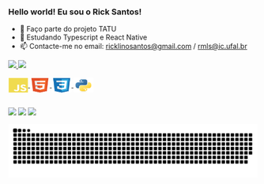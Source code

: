 ### Hello world! Eu sou o Rick Santos!



- 🔭 Faço parte do projeto TATU
- 🌱 Estudando Typescript e React Native
- 📫 Contacte-me no email: ricklinosantos@gmail.com / rmls@ic.ufal.br

 <div>
  <a href="https://github.com/RickMSL1">
  <img height="180em" src="https://github-readme-stats.vercel.app/api?username=RickMLS1&show_icons=true&theme=dracula&include_all_commits=true&count_private=true"/>
   <img height="180em" src="https://github-readme-stats.vercel.app/api/top-langs/?username=RickMLS1&layout=compact&langs_count=7&theme=dracula"/>
</div>
  
<div style="display: inline_block"><br>
  <img align="center" alt="Rafa-Js" height="30" width="40" src="https://raw.githubusercontent.com/devicons/devicon/master/icons/javascript/javascript-plain.svg">
  <img align="center" alt="Rafa-HTML" height="30" width="40" src="https://raw.githubusercontent.com/devicons/devicon/master/icons/html5/html5-original.svg">
  <img align="center" alt="Rafa-CSS" height="30" width="40" src="https://raw.githubusercontent.com/devicons/devicon/master/icons/css3/css3-original.svg">
  <img align="center" alt="Rafa-Python" height="30" width="40" src="https://raw.githubusercontent.com/devicons/devicon/master/icons/python/python-original.svg">  
</div>

##
  
<div>
 <a href = "mailto:ricklinosantos@gmail.com"><img src="https://img.shields.io/badge/Gmail-D14836?style=for-the-badge&logo=gmail&logoColor=white" target="_blank"></a> 
 <a href="https://www.linkedin.com/in/rick-santos-656a2720b" target="_blank"><img src="https://img.shields.io/badge/-LinkedIn-%230077B5?style=for-the-badge&logo=linkedin&logoColor=white" target="_blank"></a>
 <a href="https://www.instagram.com/rick.lino.9/" target="_blank"><img src="https://img.shields.io/badge/Instagram-E4405F?style=for-the-badge&logo=instagram&logoColor=white" target="_blank"></a>
 
 ![Snake animation](https://github.com/RickMLS1/RickMLS1/blob/output/github-contribution-grid-snake.svg)
 
</div>
